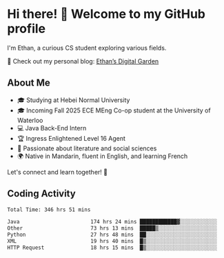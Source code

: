 # Hi there! 👋 Welcome to my GitHub profile  

I'm Ethan, a curious CS student exploring various fields.  

📌 Check out my personal blog: [Ethan’s Digital Garden](https://fortii2.github.io/)  

## About Me  
- 🎓 Studying at Hebei Normal University  
- 🎓 Incoming Fall 2025 ECE MEng Co-op student at the University of Waterloo  
- 💻 Java Back-End Intern  
- 🏆 Ingress Enlightened Level 16 Agent  
- 📖 Passionate about literature and social sciences  
- 🌍 Native in Mandarin, fluent in English, and learning French  

Let's connect and learn together! 🚀  

## Coding Activity
<!--START_SECTION:waka-->

```txt
Total Time: 346 hrs 51 mins

Java                       174 hrs 24 mins ████████████▓░░░░░░░░░░░░   50.28 %
Other                      73 hrs 13 mins  █████▒░░░░░░░░░░░░░░░░░░░   21.11 %
Python                     27 hrs 48 mins  ██░░░░░░░░░░░░░░░░░░░░░░░   08.02 %
XML                        19 hrs 40 mins  █▒░░░░░░░░░░░░░░░░░░░░░░░   05.67 %
HTTP Request               18 hrs 15 mins  █▒░░░░░░░░░░░░░░░░░░░░░░░   05.26 %
```

<!--END_SECTION:waka-->
